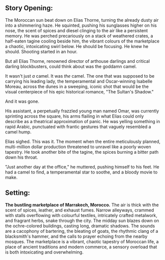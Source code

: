 ## Story Opening:

The Moroccan sun beat down on Elias Thorne, turning the already dusty air into a shimmering haze. He squinted, pushing his sunglasses higher on his nose, the scent of spices and diesel clinging to the air like a persistent memory. He was perched precariously on a stack of weathered crates, a half-eaten tagine cooling beside him, the vibrant colours of the marketplace a chaotic, intoxicating swirl below. He should be focusing. He knew he should. Shooting started in an hour.

But all Elias Thorne, renowned director of arthouse darlings and critical darling blockbusters, could think about was the goddamn camel.

It wasn't just *a* camel. It was *the* camel. The one that was supposed to be carrying his leading lady, the temperamental and Oscar-winning Isabelle Moreau, across the dunes in a sweeping, iconic shot that would be the visual centerpiece of his epic historical romance, "The Sultan's Shadow."

And it was gone.

His assistant, a perpetually frazzled young man named Omar, was currently sprinting across the square, his arms flailing in what Elias could only describe as a theatrical approximation of panic. He was yelling something in rapid Arabic, punctuated with frantic gestures that vaguely resembled a camel hump. 

Elias sighed. This was it. The moment when the entire meticulously planned, multi-million dollar production threatened to unravel like a poorly woven tapestry. He took another bite of the tagine, the spices burning a bitter path down his throat.

"Just another day at the office," he muttered, pushing himself to his feet. He had a camel to find, a temperamental star to soothe, and a bloody movie to make.

## Setting:

**The bustling marketplace of Marrakech, Morocco.** The air is thick with the scent of spices, leather, and exhaust fumes. Narrow alleyways, crammed with stalls overflowing with colourful textiles, intricately crafted metalwork, and fragrant herbs, snake through the city. The midday sun blazes down on the ochre-colored buildings, casting long, dramatic shadows. The sounds are a cacophony of bartering, the bleating of goats, the rhythmic clang of a blacksmith's hammer, and the calls to prayer echoing from the nearby mosques. The marketplace is a vibrant, chaotic tapestry of Moroccan life, a place of ancient traditions and modern commerce, a sensory overload that is both intoxicating and overwhelming.
